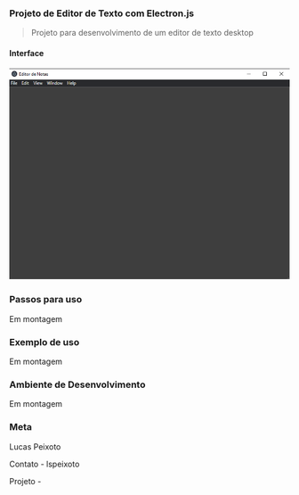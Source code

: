 ### Projeto de Editor de Texto com Electron.js
> Projeto para desenvolvimento de um editor de texto desktop


#### Interface

![interface](images/main.png "Sistema")

### Passos para uso
Em montagem

### Exemplo de uso
Em montagem

### Ambiente de Desenvolvimento
Em montagem

### Meta

Lucas Peixoto

Contato - lspeixoto

Projeto - 